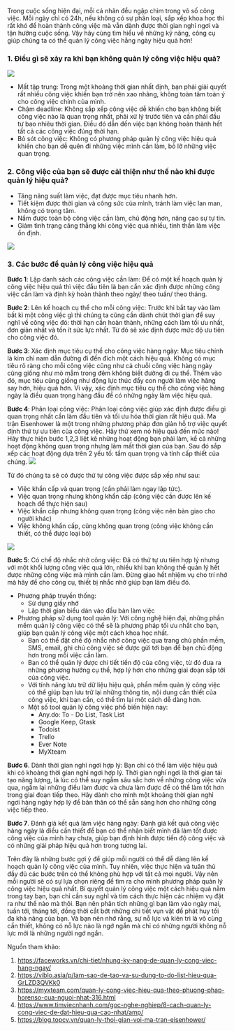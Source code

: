 Trong cuộc sống hiện đại, mỗi cá nhân đều ngập chìm trong vô số công việc. Mỗi ngày chỉ có 24h, nếu không có sự phân loại, sắp xếp khoa học thì rất khó để hoàn thành công việc mà vẫn dành được thời gian nghỉ ngơi và tận hưởng cuộc sống. Vậy hãy cùng tìm hiểu về những kỹ năng, công cụ giúp chúng ta có thể quản lý công việc hằng ngày hiệu quả hơn!

### **1. Điều gì sẽ xảy ra khi bạn không quản lý công việc hiệu quả?**
![](https://images.viblo.asia/6b7fd827-433f-4ba5-9ff2-05843fba5aac.png)


* Mất tập trung:
Trong một khoảng thời gian nhất định, bạn phải giải quyết rất nhiều công việc khiến bạn trở nên xao nhãng, không toàn tâm toàn ý cho công việc chính của mình. 
* Chậm deadline: 
Không sắp xếp công việc dễ khiến cho bạn không biết công việc nào là quan trọng nhất, phải xử lý trước tiên và cần phải đầu tư bao nhiêu thời gian. Điều đó dẫn đến việc bạn không hoàn thành hết tất cả các công việc đúng thời hạn.
* Bỏ sót công việc: 
Không có phương pháp quản lý công việc hiệu quả khiến cho bạn dễ quên đi những việc mình cần làm, bỏ lỡ những việc quan trọng.
### **2. Công việc của bạn sẽ được cải thiện như thế nào khi được quản lý hiệu quả?**
* Tăng năng suất làm việc, đạt được mục tiêu nhanh hơn.
* Tiết kiệm được thời gian và công sức của mình, tránh làm việc lan man, không có trọng tâm.
* Nắm được toàn bộ công việc cần làm, chủ động hơn, nâng cao sự tự tin.
* Giảm tình trạng căng thẳng khi công việc quá nhiều, tinh thần làm việc ổn định.

![](https://images.viblo.asia/05693d94-19e8-473d-83ec-5ee69b5c2352.jpg)


### **3. Các bước để quản lý công việc hiệu quả**
 **Bước 1**: Lập danh sách các công việc cần làm:
    Để có một kế hoạch quản lý công việc hiệu quả thì việc đầu tiên là bạn cần xác định được những công việc cần làm và định kỳ hoàn thành theo ngày/ theo tuần/ theo tháng.

**Bước 2**: Lên kế hoạch cụ thể cho mỗi công việc:
  Trước khi bắt tay vào làm bất kì một công việc gì thì chúng ta cũng cần dành chút thời gian để suy nghĩ về công việc đó: thời hạn cần hoàn thành,  những cách làm tối ưu nhất, đơn giản nhất và tốn ít sức lực nhất. Từ đó sẽ xác định được mức độ ưu tiên cho công việc đó.
 
**Bước 3**: Xác định mục tiêu cụ thể cho công việc hàng ngày:
  Mục tiêu chính là kim chỉ nam dẫn đường đi đến đích một cách hiệu quả. Không có mục tiêu rõ ràng cho mỗi công việc cũng như cả chuỗi công việc hàng ngày cũng giống như mò mẫm trong đêm không biết đường đi cụ thể. 
  Thêm vào đó, mục tiêu cũng giống như động lực thúc đẩy con người làm việc hăng say hơn, hiệu quả hơn. Vì vậy, xác định mục tiêu cụ thể cho công việc hàng ngày là điều quan trọng hàng đầu để có những ngày làm việc hiệu quả.
 
**Bước 4**: Phân loại công việc:
  Phân loại công việc giúp xác định được điều gì quan trọng nhất cần làm đầu tiên và tối ưu hóa thời gian rất hiệu quả. Ma trận Eisenhower là một trong những phương pháp đơn giản hỗ trợ việc quyết định thứ tự ưu tiên của công việc. Hãy thử xem nó hiệu quả đến mức nào!
  Hãy thực hiện bước 1,2,3 liệt kê những hoạt động bạn phải làm, kể cả những hoạt động không quan trọng nhưng làm mất thời gian của bạn. Sau đó sắp xếp các hoạt động dựa trên 2 yếu tố: tầm quan trọng và tính cấp thiết của chúng.
  ![](https://images.viblo.asia/5b84bc41-73cf-4540-a044-03a5538aad96.jpg)

   Từ đó chúng ta sẽ có được thứ tự công việc được sắp xếp như sau:


*    Việc khẩn cấp và quan trọng (cần phải làm ngay lập tức).
*    Việc quan trọng nhưng không khẩn cấp (công việc cần được lên kế hoạch để thực hiện sau) 
*    Việc khẩn cấp nhưng không quan trọng (công việc nên bàn giao cho người khác)
*    Việc không khẩn cấp, cũng không quan trọng (công việc không cần thiết, có thể được loại bỏ)

![](https://images.viblo.asia/abbf8ccc-2f6c-487b-b946-edd95c7d8d8e.jpg)






 **Bước 5**: Có chế độ nhắc nhở công việc:
    Đã có thứ tự ưu tiên hợp lý nhưng với một khối lượng công việc quá lớn, nhiều khi bạn không thể quản lý hết được những công việc mà mình cần làm. Đừng giao hết nhiệm vụ cho trí nhớ mà hãy để cho công cụ, thiết bị nhắc nhở giúp bạn làm điều đó.
* Phương pháp truyền thống:
    - Sử dụng giấy nhớ 
    - Lập thời gian biểu dán vào đầu bàn làm việc 
* Phương pháp sử dụng tool quản lý: Với công nghệ hiện đại, những phần mềm quản lý công việc có thể sẽ là phương pháp tối ưu nhất cho bạn, giúp bạn quản lý công việc một cách khoa học nhất. 
     - Bạn có thể đặt chế độ nhắc nhở công việc qua trang chủ phần mềm, SMS, email, ghi chú công việc sẽ được gửi tới bạn để bạn chủ động hơn trong mỗi việc cần làm. 
     - Bạn có thể quản lý được chi tiết tiến độ của công việc, từ đó đưa ra những phương hướng cụ thể, hợp lý hơn cho những giai đoạn sắp tới của công việc.
     - Với tính năng lưu trữ dữ liệu hiệu quả, phần mềm quản lý công việc có thể giúp bạn lưu trữ lại những thông tin, nội dung cần thiết của công việc, khi bạn cần, có thể tìm lại một cách dễ dàng hơn.
     - Một số tool quản lý công việc phổ biến hiện nay: 
          - Any.do: To - Do List, Task List
          - Google Keep, Gtask
          - Todoist
          - Trello
          - Ever Note
          - MyXteam

**Bước 6**. Dành thời gian nghỉ ngơi hợp lý:
    Bạn chỉ có thể làm việc hiệu quả khi có khoảng thời gian nghỉ ngơi hợp lý. Thời gian nghỉ ngơi là thời gian tái tạo năng lượng, là lúc có thể suy ngẫm sâu sắc hơn về những công việc vừa qua, ngầm lại những điều làm được và chưa làm được để có thể làm tốt hơn trong giai đoạn tiếp theo. Hãy dành cho mình một khoảng thời gian nghỉ ngơi hàng ngày hợp lý để bản thân có thể sẵn sàng hơn cho những công việc tiếp theo. 
 
**Bước 7**. Đánh giá kết quả làm việc hàng ngày:
Đánh giá kết quả công việc hàng ngày là điều cần thiết để bạn có thể nhận biết mình đã làm tốt được công việc của mình hay chưa, giúp bạn định hình được tiến độ công việc và có những giải pháp hiệu quả hơn trong tương lai. 

   Trên đây là những bước gợi ý để giúp mỗi người có thể dễ dàng lên kế hoạch quản lý công việc của mình. Tuy nhiên, việc thực hiện và tuân thủ đầy đủ các bước trên có thể không phù hợp với tất cả mọi người. Vậy nên mỗi người sẽ có sự lựa chọn riêng để tìm ra cho mình phương pháp quản lý công việc hiệu quả nhất. Bí quyết quản lý công việc một cách hiệu quả nằm trong tay bạn, bạn chỉ cần suy nghĩ và tìm cách thực hiện các nhiệm vụ đặt ra như thế nào mà thôi. Bạn nên phân tích những gì bạn làm vào ngày mai, tuần tới, tháng tới, đồng thời cắt bớt những chi tiết vụn vặt để phát huy tối đa khả năng của bạn. Và bạn nên nhớ rằng, sự nỗ lực và kiên trì là vô cùng cần thiết, không có nỗ lực nào là ngớ ngẩn mà chỉ có những người không nỗ lực mới là những người ngớ ngẩn.

Nguồn tham khảo: 
1. https://faceworks.vn/chi-tiet/nhung-ky-nang-de-quan-ly-cong-viec-hang-ngay/
2. https://viblo.asia/p/lam-sao-de-tao-va-su-dung-to-do-list-hieu-qua-GrLZD3QVKk0
3. https://myxteam.com/quan-ly-cong-viec-hieu-qua-theo-phuong-phap-horenso-cua-nguoi-nhat-316.html
4. https://www.timviecnhanh.com/goc-nghe-nghiep/8-cach-quan-ly-cong-viec-de-dat-hieu-qua-cao-nhat/amp/
5. https://blog.topcv.vn/quan-ly-thoi-gian-voi-ma-tran-eisenhower/